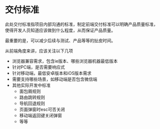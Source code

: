# 交付标准
此处交付标准指项目内部沟通的标准，制定前端交付标准可以明确产品质量标准，使得开发人员知道应该做到什么程度，从而保证产品质量。

最重要的是，可以减少后续与测试、产品等等的扯皮时间。

从前端角度来讲，应该关注以下几项
- 浏览器兼容需求，包含ie版本、哪些浏览器机器最低版本
- 针对PC端，是否需要响应式
- 针对移动端，最低安卓版本和iOS版本需求
- 需要支持哪些场景，如移动端是否包含微信端
- 其他实际开发中标准
  - 面包屑规则
  - 路由跳转规则
  - 导航回退规则
  - 页面弹窗时esc可否关闭
  - 移动端返回键关闭弹窗
  - 等等
